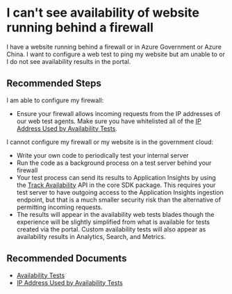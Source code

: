 <properties 
    pageTitle="I can't see availability of website running behind a firewall"
    description="I can't see availability of website running behind a firewall"
    infoBubbleText="Some suggestions have been found to help solve your availability test issue quicker."
    service="microsoft.insights"
    resource="components"
    authors="debugthings"
    ms.author = "casocha"
    articleId="availability-website-running-behind-firewall"
    displayOrder="8"
    selfHelpType="generic"
    cloudEnvironments="public, mooncake, blackforest, fairfax, usnat, ussec"
    productPesIds="15693"
    supportTopicIds="32729588"
    ownershipId="AzureMonitoring_ApplicationInsights"
/>

# I can't see availability of website running behind a firewall

I have a website running behind a firewall or in Azure Government or Azure China. I want to configure a web test to ping my website but am unable to or I do not see availability results in the portal.

## **Recommended Steps**

I am able to configure my firewall:
* Ensure your firewall allows incoming requests from the IP addresses of our web test agents. Make sure you have whitelisted all of the [IP Address Used by Availability Tests](https://docs.microsoft.com/azure/azure-monitor/app/ip-addresses#availability-tests).

I cannot configure my firewall or my website is in the government cloud:
* Write your own code to periodically test your internal server
* Run the code as a background process on a test server behind your firewall
* Your test process can send its results to Application Insights by using the [Track Availability](https://docs.microsoft.com/dotnet/api/microsoft.applicationinsights.telemetryclient.trackavailability?view=azure-dotnet) API in the core SDK package. This requires your test server to have outgoing access to the Application Insights ingestion endpoint, but that is a much smaller security risk than the alternative of permitting incoming requests.
* The results will appear in the availability web tests blades though the experience will be slightly simplified from what is available for tests created via the portal. Custom availability tests will also appear as availability results in Analytics, Search, and Metrics.

## **Recommended Documents**

* [Availability Tests](https://docs.microsoft.com/azure/application-insights/app-insights-monitor-web-app-availability)
* [IP Address Used by Availability Tests](https://docs.microsoft.com/azure/azure-monitor/app/ip-addresses#availability-tests)
